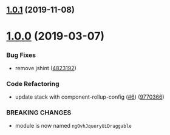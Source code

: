 ## [1.0.1](https://github.com/ovh-ux/ng-ovh-jquery-ui-draggable/compare/v1.0.0...v1.0.1) (2019-11-08)



# [1.0.0](https://github.com/ovh-ux/ng-ovh-jquery-ui-draggable/compare/0.0.5...1.0.0) (2019-03-07)


### Bug Fixes

* remove jshint ([4823192](https://github.com/ovh-ux/ng-ovh-jquery-ui-draggable/commit/4823192))


### Code Refactoring

* update stack with component-rollup-config ([#6](https://github.com/ovh-ux/ng-ovh-jquery-ui-draggable/issues/6)) ([9770366](https://github.com/ovh-ux/ng-ovh-jquery-ui-draggable/commit/9770366))


### BREAKING CHANGES

* module is now named `ngOvhJqueryUiDraggable`



